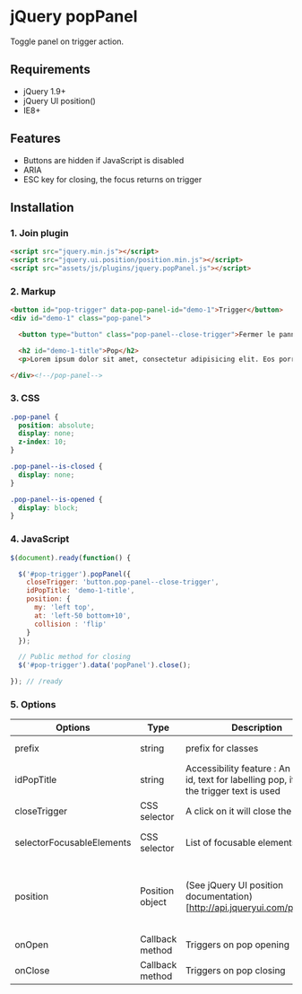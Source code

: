 # jQuery popPanel

Toggle panel on trigger action.


## Requirements

* jQuery 1.9+
* jQuery UI position()
* IE8+


## Features

* Buttons are hidden if JavaScript is disabled
* ARIA
* ESC key for closing, the focus returns on trigger


## Installation



### 1. Join plugin

```html
<script src="jquery.min.js"></script>
<script src="jquery.ui.position/position.min.js"></script>
<script src="assets/js/plugins/jquery.popPanel.js"></script>
```



### 2. Markup

```html
<button id="pop-trigger" data-pop-panel-id="demo-1">Trigger</button>
<div id="demo-1" class="pop-panel">

  <button type="button" class="pop-panel--close-trigger">Fermer le panneau</button>

  <h2 id="demo-1-title">Pop</h2>
  <p>Lorem ipsum dolor sit amet, consectetur adipisicing elit. Eos porro facere necessitatibus nisi accusantium nobis error molestiae distinctio officiis. Debitis?</p>

</div><!--/pop-panel-->
```



### 3. CSS

```css
.pop-panel {
  position: absolute;
  display: none;
  z-index: 10;
}

.pop-panel--is-closed {
  display: none;
}

.pop-panel--is-opened {
  display: block;
}
```

### 4. JavaScript

```js
$(document).ready(function() {

  $('#pop-trigger').popPanel({
    closeTrigger: 'button.pop-panel--close-trigger',
    idPopTitle: 'demo-1-title',
    position: {
      my: 'left top',
      at: 'left-50 bottom+10',
      collision : 'flip'
    }
  });

  // Public method for closing
  $('#pop-trigger').data('popPanel').close();

}); // /ready
```


### 5. Options

Options                   | Type            | Description                      | Default
--------------------------|-----------------|----------------------------------|--------------------------------------------------------
prefix                    | string          | prefix for classes               | 'pop-panel-'
idPopTitle                | string          | Accessibility feature : An HTML id, text for labelling pop, if null, the trigger text is used  | null
closeTrigger              | CSS selector    | A click on it will close the pop | null
selectorFocusableElements | CSS selector    | List of focusable elements       | 'a, button, input'
position                  | Position object | (See jQuery UI position documentation)[http://api.jqueryui.com/position/] | { my: 'left top', at: 'left bottom', collision : 'flip' }
onOpen                    | Callback method | Triggers on pop opening          | function() {}
onClose                   | Callback method | Triggers on pop closing          | function() {}

